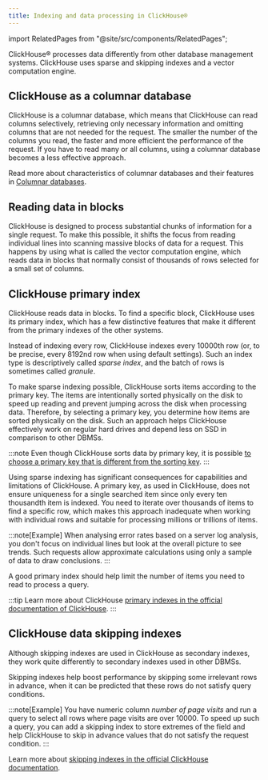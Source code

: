 ```yaml
---
title: Indexing and data processing in ClickHouse®
---
```


import RelatedPages from "@site/src/components/RelatedPages";

ClickHouse® processes data differently from other database management systems. ClickHouse uses sparse and skipping indexes and a vector computation engine.

## ClickHouse as a columnar database

ClickHouse is a columnar database, which means that ClickHouse can read
columns selectively, retrieving only necessary information and omitting
columns that are not needed for the request. The smaller the number of
the columns you read, the faster and more efficient the performance of
the request. If you have to read many or all columns, using a columnar
database becomes a less effective approach.

Read more about characteristics of columnar databases and their features
in [Columnar databases](columnar-databases).

## Reading data in blocks

ClickHouse is designed to process substantial chunks of information for
a single request. To make this possible, it shifts the focus from
reading individual lines into scanning massive blocks of data for a
request. This happens by using what is called the vector computation
engine, which reads data in blocks that normally consist of thousands of
rows selected for a small set of columns.

## ClickHouse primary index

ClickHouse reads data in blocks. To find a specific block, ClickHouse
uses its primary index, which has a few distinctive features that make
it different from the primary indexes of the other systems.

Instead of indexing every row, ClickHouse indexes every 10000th row (or,
to be precise, every 8192nd row when using default settings). Such an
index type is descriptively called *sparse index*, and the batch of rows
is sometimes called *granule*.

To make sparse indexing possible, ClickHouse sorts items according to
the primary key. The items are intentionally sorted physically on the
disk to speed up reading and prevent jumping across the disk when
processing data. Therefore, by selecting a primary key, you determine
how items are sorted physically on the disk. Such an approach helps
ClickHouse effectively work on regular hard drives and depend less on
SSD in comparison to other DBMSs.

:::note
Even though ClickHouse sorts data by primary key, it is possible [to
choose a primary key that is different from the sorting
key](https://clickhouse.com/docs/en/engines/table-engines/mergetree-family/mergetree/#choosing-a-primary-key-that-differs-from-the-sorting-key).
:::
<!-- vale off -->
Using sparse indexing has significant consequences for capabilities and
limitations of ClickHouse. A primary key, as used in ClickHouse, does
not ensure uniqueness for a single searched item since only every ten
thousandth item is indexed. You need to iterate over thousands of
items to find a specific row, which makes this approach inadequate when
working with individual rows and suitable for processing millions or
trillions of items.

:::note[Example]
When analysing error rates based on a server log analysis, you don't
focus on individual lines but look at the overall picture to see trends.
Such requests allow approximate calculations using only a sample of data
to draw conclusions.
:::

A good primary index should help limit the number of items you need to
read to process a query.

:::tip
Learn more about ClickHouse [primary indexes in the official
documentation of
ClickHouse](https://clickhouse.com/docs/en/engines/table-engines/mergetree-family/mergetree/#choosing-a-primary-key-that-differs-from-the-sorting-key).
:::

## ClickHouse data skipping indexes

Although skipping indexes are used in ClickHouse as secondary indexes,
they work quite differently to secondary indexes used in other DBMSs.

Skipping indexes help boost performance by skipping some irrelevant rows
in advance, when it can be predicted that these rows do not satisfy
query conditions.

:::note[Example]
You have numeric column *number of page visits* and run a query to
select all rows where page visits are over 10000. To speed up such a
query, you can add a skipping index to store extremes of the field and
help ClickHouse to skip in advance values that do not satisfy the
request condition.
:::

<RelatedPages/>

Learn more about [skipping indexes in the official ClickHouse documentation](https://clickhouse.com/docs/en/engines/table-engines/mergetree-family/mergetree/#table_engine-mergetree-data_skipping-indexes).
